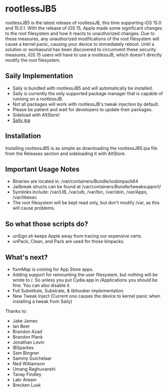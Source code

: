 # rootlessJB5
rootlessJB5 is the latest release of rootlessJB, this time supporting iOS 15.0 and 15.0.1. With the release of iOS 15, Apple made some significant changes to the root filesystem and how it reacts to unauthorized changes. Due to these measures, any unauthorized modifications of the root filesystem will cause a kernel panic, causing your device to immediately reboot. Until a solution or workaound has been discovered to circumvent these security measures, iOS 15 users will have to use a rootlessJB, which doesn't directly modify the root filesystem.

## Saily Implementation
- Saily is bundled with rootlessJB5 and will automatically be installed.
- Saily is currently the only supported package manager that is capable of running on a rootlessJB.
- Not all packages will work with rootlessJB's tweak injection by default.
- Please be patient and wait for developers to update their packages.
- Sideload with AltStore!
- [Saily ipa](SailySandBoxed.ipa "Saily.ipa")

## Installation
Installing rootlessJB5 is as simple as downloading the rootlessJB5.ipa file from the Releases section and sideloading it with AltStore.

## Important Usage Notes
- Binaries are located in: /var/containers/Bundle/iosbinpack64
- Jailbreak structs can be found at /var/containers/Bundle/tweaksupport/
- Symlinks include: /var/LIB, /var/ulb, /var/bin, /var/sbin, /var/Apps, /var/libexec
- The root filesystem will be kept read only, but don't modify /var, as this will cause problems.

## So what those scripts do?
- unSign.sh keeps Apple away from tracing our expensive certs.
- unPack, Clean, and Pack are used for those binpacks.

## What's next?
- fixmMap is coming for App Store apps.
- Adding support for remounting the user filesystem, but nothing will be wrote to /. So unless you put Cydia.app in /Applications you should be fine. You can also disable it.
- Full Substitute, Substrate, & libhooker implementation
- New Tweak Inject (Current one causes the device to kernel panic when installing a tweak from Saily)


Thanks to: 

* Jake James
* Ian Beer
* Brandon Azad
* Brandon Plank
* Jonathan Levin
* IBSparkes
* Sam Bingner
* Sammy Guichelaar
* Ned Williamson
* Umang Raghuvanshi
* Tanay Findley
* Lakr Aream
* Brecken Lusk
